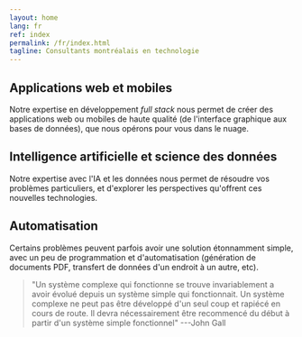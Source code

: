```yaml
---
layout: home
lang: fr
ref: index
permalink: /fr/index.html
tagline: Consultants montréalais en technologie
---
```


## Applications web et mobiles

Notre expertise en développement *full stack* nous permet de créer des
applications web ou mobiles de haute qualité (de l'interface graphique 
aux bases de données), que nous opérons pour vous dans le nuage.

## Intelligence artificielle et science des données

Notre expertise avec l'IA et les données nous permet de résoudre vos
problèmes particuliers, et d'explorer les perspectives qu'offrent ces
nouvelles technologies.

## Automatisation

Certains problèmes peuvent parfois avoir une solution étonnamment
simple, avec un peu de programmation et d'automatisation (génération
de documents PDF, transfert de données d'un endroit à un autre, etc).

> "Un système complexe qui fonctionne se trouve invariablement a avoir évolué 
> depuis un système simple qui fonctionnait. Un système complexe ne peut pas 
> être développé d'un seul coup et rapiécé en cours de route. Il devra 
> nécessairement être recommencé du début à partir d'un système simple 
> fonctionnel"
> ---John Gall